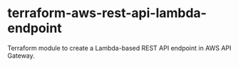 # terraform-aws-rest-api-lambda-endpoint
Terraform module to create a Lambda-based REST API endpoint in AWS API Gateway.
